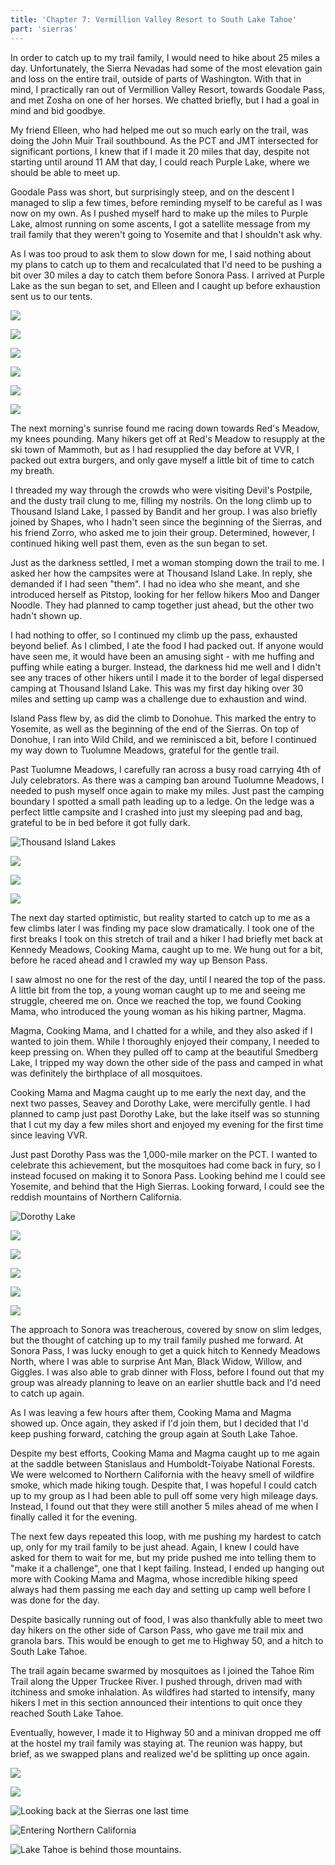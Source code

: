 ```yaml
---
title: 'Chapter 7: Vermillion Valley Resort to South Lake Tahoe'
part: 'sierras'
---
```


<script lang="ts">
import Images from '$lib/components/Images.svelte';
</script>

In order to catch up to my trail family, I would need to hike about 25 miles a day. Unfortunately, the Sierra Nevadas
had some of the most elevation gain and loss on the entire trail, outside of parts of Washington. With that in mind, I
practically ran out of Vermillion Valley Resort, towards Goodale Pass, and met Zosha on one of her horses. We chatted
briefly, but I had a goal in mind and bid goodbye.

My friend Elleen, who had helped me out so much early on the trail, was doing the John Muir Trail southbound. As the PCT
and JMT intersected for significant portions, I knew that if I made it 20 miles that day, despite not starting until
around 11 AM that day, I could reach Purple Lake, where we should be able to meet up.

Goodale Pass was short, but surprisingly steep, and on the descent I managed to slip a few times, before reminding
myself to be careful as I was now on my own. As I pushed myself hard to make up the miles to Purple Lake, almost running
on some ascents, I got a satellite message from my trail family that they weren't going to Yosemite and that I shouldn't
ask why.

As I was too proud to ask them to slow down for me, I said nothing about my plans to catch up to them and recalculated
that I'd need to be pushing a bit over 30 miles a day to catch them before Sonora Pass. I arrived at Purple Lake as the
sun began to set, and Elleen and I caught up before exhaustion sent us to our tents.

![](https://imagedelivery.net/dYSa6ZWs-G98WVtkaZGBFQ/e4b5503d-7f8a-4968-4aea-7e4f69d82900/public)

![](https://imagedelivery.net/dYSa6ZWs-G98WVtkaZGBFQ/aef1e0dd-2617-4a1f-93f7-cfd04fe79500/public)

![](https://imagedelivery.net/dYSa6ZWs-G98WVtkaZGBFQ/ad8883d5-a2aa-408d-5614-76458fc44800/public)

![](https://imagedelivery.net/dYSa6ZWs-G98WVtkaZGBFQ/a678c9cc-ed80-408b-a0d8-52d5fb39b700/public)

![](https://imagedelivery.net/dYSa6ZWs-G98WVtkaZGBFQ/8e1eb6f3-7f47-4d56-55e5-5a48c9455800/public)

![](https://imagedelivery.net/dYSa6ZWs-G98WVtkaZGBFQ/9db27b5f-aaf8-49c6-082d-420cd7b13100/public)

The next morning's sunrise found me racing down towards Red's Meadow, my knees pounding. Many hikers get off at Red's
Meadow to resupply at the ski town of Mammoth, but as I had resupplied the day before at VVR, I packed out extra
burgers, and only gave myself a little bit of time to catch my breath.

I threaded my way through the crowds who were visiting Devil's Postpile, and the dusty trail clung to me, filling my
nostrils. On the long climb up to Thousand Island Lake, I passed by Bandit and her group. I was also briefly joined by
Shapes, who I hadn't seen since the beginning of the Sierras, and his friend Zorro, who asked me to join their group.
Determined, however, I continued hiking well past them, even as the sun began to set.

Just as the darkness settled, I met a woman stomping down the trail to me. I asked her how the campsites were at
Thousand Island Lake. In reply, she demanded if I had seen "them". I had no idea who she meant, and she introduced
herself as Pitstop, looking for her fellow hikers Moo and Danger Noodle. They had planned to camp together just ahead,
but the other two hadn't shown up.

I had nothing to offer, so I continued my climb up the pass, exhausted beyond belief. As I climbed, I ate the food I had
packed out. If anyone would have seen me, it would have been an amusing sight - with me huffing and puffing while eating
a burger. Instead, the darkness hid me well and I didn't see any traces of other hikers until I made it to the border of
legal dispersed camping at Thousand Island Lake. This was my first day hiking over 30 miles and setting up camp was a
challenge due to exhaustion and wind.

Island Pass flew by, as did the climb to Donohue. This marked the entry to Yosemite, as well as the beginning of the end
of the Sierras. On top of Donohue, I ran into Wild Child, and we reminisced a bit, before I continued my way down to
Tuolumne Meadows, grateful for the gentle trail.

Past Tuolumne Meadows, I carefully ran across a busy road carrying 4th of July celebrators. As there was a camping ban
around Tuolumne Meadows, I needed to push myself once again to make my miles. Just past the camping boundary I
spotted a small path leading up to a ledge. On the ledge was a perfect little campsite and I crashed into just my
sleeping pad and bag, grateful to be in bed before it got fully dark.

![Thousand Island Lakes](https://imagedelivery.net/dYSa6ZWs-G98WVtkaZGBFQ/08329cdc-d980-411e-ffda-96ca07cb1700/public)

![](https://imagedelivery.net/dYSa6ZWs-G98WVtkaZGBFQ/cf54dbc4-7390-4934-6651-494f959bd100/public)

![](https://imagedelivery.net/dYSa6ZWs-G98WVtkaZGBFQ/12bb0c91-3a19-41e4-948e-71093e3e2800/public)

![](https://imagedelivery.net/dYSa6ZWs-G98WVtkaZGBFQ/0c9d6c2d-94ea-4090-8c7e-7e2036e57e00/public)

The next day started optimistic, but reality started to catch up to me as a few climbs later I was finding my pace slow
dramatically. I took one of the first breaks I took on this stretch of trail and a hiker I had briefly met back at
Kennedy Meadows, Cooking Mama, caught up to me. We hung out for a bit, before he raced ahead and I crawled my way up
Benson Pass.

I saw almost no one for the rest of the day, until I neared the top of the pass. A little bit from the top, a young
woman caught up to me and seeing me struggle, cheered me on. Once we reached the top, we found Cooking Mama, who
introduced the young woman as his hiking partner, Magma.

Magma, Cooking Mama, and I chatted for a while, and they also asked if I wanted to join them. While I thoroughly enjoyed
their company, I needed to keep pressing on. When they pulled off to camp at the beautiful Smedberg Lake, I tripped my
way down the other side of the pass and camped in what was definitely the birthplace of all mosquitoes.

Cooking Mama and Magma caught up to me early the next day, and the next two passes, Seavey and Dorothy Lake, were
mercifully gentle. I had planned to camp just past Dorothy Lake, but the lake itself was so stunning that I cut my day a
few miles short and enjoyed my evening for the first time since leaving VVR.

Just past Dorothy Pass was the 1,000-mile marker on the PCT. I wanted to celebrate this achievement, but the mosquitoes
had come back in fury, so I instead focused on making it to Sonora Pass. Looking behind me I could see Yosemite, and
behind that the High Sierras. Looking forward, I could see the reddish mountains of Northern California.

![Dorothy Lake](https://imagedelivery.net/dYSa6ZWs-G98WVtkaZGBFQ/a2342589-d550-40c1-1bb6-5b390e503000/public)

![](https://imagedelivery.net/dYSa6ZWs-G98WVtkaZGBFQ/91c24517-9044-4afc-5093-adf8c4c0fd00/public)

![](https://imagedelivery.net/dYSa6ZWs-G98WVtkaZGBFQ/4f54db8c-6716-48cf-9ef6-36dee75edd00/public)

![](https://imagedelivery.net/dYSa6ZWs-G98WVtkaZGBFQ/1b9640b4-4ae6-4a83-2564-7c08f2220700/public)

![](https://imagedelivery.net/dYSa6ZWs-G98WVtkaZGBFQ/b8440a02-0497-4263-4edd-434e37b17300/public)

![](https://imagedelivery.net/dYSa6ZWs-G98WVtkaZGBFQ/c78ec42c-8742-4b65-0955-72f9422cee00/public)

The approach to Sonora was treacherous, covered by snow on slim ledges, but the thought of catching up to my trail
family pushed me forward. At Sonora Pass, I was lucky enough to get a quick hitch to Kennedy Meadows North, where I was
able to surprise Ant Man, Black Widow, Willow, and Giggles. I was also able to grab dinner with Floss, before I found
out that my group was already planning to leave on an earlier shuttle back and I'd need to catch up again.

As I was leaving a few hours after them, Cooking Mama and Magma showed up. Once again, they asked if I'd join them, but
I decided that I'd keep pushing forward, catching the group again at South Lake Tahoe.

Despite my best efforts, Cooking Mama and Magma caught up to me again at the saddle between Stanislaus and
Humboldt-Toiyabe National Forests. We were welcomed to Northern California with the heavy smell of wildfire smoke,
which made hiking tough. Despite that, I was hopeful I could catch up to my group as I had been able to pull off some
very high mileage days. Instead, I found out that they were still another 5 miles ahead of me when I finally called it
for the evening.

The next few days repeated this loop, with me pushing my hardest to catch up, only for my trail family to be just ahead.
Again, I knew I could have asked for them to wait for me, but my pride pushed me into telling them to "make it a
challenge", one that I kept failing. Instead, I ended up hanging out more with Cooking Mama and Magma, whose incredible
hiking speed always had them passing me each day and setting up camp well before I was done for the day.

Despite basically running out of food, I was also thankfully able to meet two day hikers on the other side of Carson
Pass, who gave me trail mix and granola bars. This would be enough to get me to Highway 50, and a hitch to South Lake
Tahoe.

The trail again became swarmed by mosquitoes as I joined the Tahoe Rim Trail along the Upper Truckee River. I pushed
through, driven mad with itchiness and smoke inhalation. As wildfires had started to intensify, many hikers I met in
this section announced their intentions to quit once they reached South Lake Tahoe.

Eventually, however, I made it to Highway 50 and a minivan dropped me off at the hostel my trail family was staying at.
The reunion was happy, but brief, as we swapped plans and realized we'd be splitting up once again.

![](https://imagedelivery.net/dYSa6ZWs-G98WVtkaZGBFQ/e89b8e62-be3f-4f45-f4c6-9c6532422b00/public)

![](https://imagedelivery.net/dYSa6ZWs-G98WVtkaZGBFQ/ce133f16-c37a-499d-c7c7-ed1467c0f500/public)

![Looking back at the Sierras one last time](https://imagedelivery.net/dYSa6ZWs-G98WVtkaZGBFQ/1f1ee4f3-7e95-4eb6-f888-a351e409c600/public)

![Entering Northern California](https://imagedelivery.net/dYSa6ZWs-G98WVtkaZGBFQ/79adec3d-8da2-4784-7a50-bb4e63172900/public)

![Lake Tahoe is behind those mountains.](https://imagedelivery.net/dYSa6ZWs-G98WVtkaZGBFQ/e012aee3-894b-4f08-7836-1261eba95000/public)
